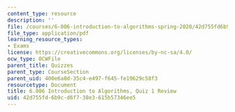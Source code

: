 ```yaml
---
content_type: resource
description: ''
file: /courses/6-006-introduction-to-algorithms-spring-2020/42d755fd6b9cd6f738e3615b57346ee5_MIT6_006S20_review1.pdf
file_type: application/pdf
learning_resource_types:
- Exams
license: https://creativecommons.org/licenses/by-nc-sa/4.0/
ocw_type: OCWFile
parent_title: Quizzes
parent_type: CourseSection
parent_uid: 400e6a8d-35c4-e497-f645-fe19629c58f3
resourcetype: Document
title: 6.006 Introduction to Algorithms, Quiz 1 Review
uid: 42d755fd-6b9c-d6f7-38e3-615b57346ee5
---
```

